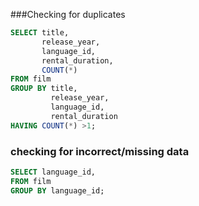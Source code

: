 ###Checking for duplicates
```SQL
SELECT title,
       release_year,
       language_id,
       rental_duration,
       COUNT(*)
FROM film
GROUP BY title,
         release_year,
         language_id,
         rental_duration
HAVING COUNT(*) >1;
``` 
### checking for incorrect/missing data
```SQL
SELECT language_id,
FROM film
GROUP BY language_id;

```
